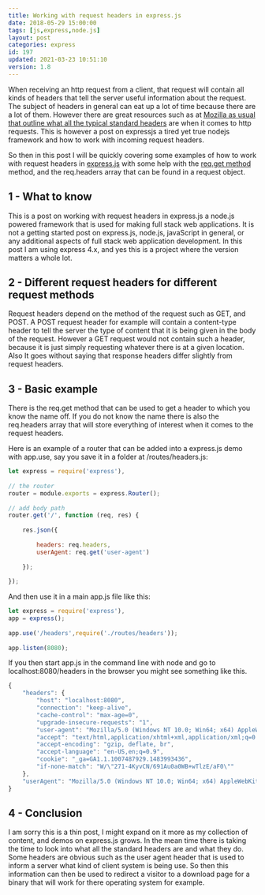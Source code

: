 ```yaml
---
title: Working with request headers in express.js
date: 2018-05-29 15:00:00
tags: [js,express,node.js]
layout: post
categories: express
id: 197
updated: 2021-03-23 10:51:10
version: 1.8
---
```


When receiving an http request from a client, that request will contain all kinds of headers that tell the server useful information about the request. The subject of headers in general can eat up a lot of time because there are a lot of them. However there are great resources such as at [Mozilla as usual that outline what all the typical standard headers](https://developer.mozilla.org/en-US/docs/Web/HTTP/Headers) are when it comes to http requests. This is however a post on expressjs a tired yet true nodejs framework and how to work with incoming request headers.

So then in this post I will be quickly covering some examples of how to work with request headers in [express.js](https://expressjs.com/) with some help with the [req.get method](http://expressjs.com/en/api.html#req.get) method, and the req.headers array that can be found in a request object.

<!-- more -->

## 1 - What to know

This is a post on working with request headers in express.js a node.js powered framework that is used for making full stack web applications. It is not a getting started post on express.js, node.js, javaScript in general, or any additional aspects of full stack web application development. In this post I am using express 4.x, and yes this is a project where the version matters a whole lot.

## 2 - Different request headers for different request methods

Request headers depend on the method of the request such as GET, and POST. A POST request header for example will contain a content-type header to tell the server the type of content that it is being given in the body of the request. However a GET request would not contain such a header, because it is just simply requesting whatever there is at a given location. Also It goes without saying that response headers differ slightly from request headers.

## 3 - Basic example

There is the req.get method that can be used to get a header to which you know the name off. If you do not know the name there is also the req.headers array that will store everything of interest when it comes to the request headers.

Here is an example of a router that can be added into a express.js demo with app.use, say you save it in a folder at \/routes\/headers.js:

```js
let express = require('express'),
 
// the router
router = module.exports = express.Router();
 
// add body path
router.get('/', function (req, res) {
 
    res.json({
 
        headers: req.headers,
        userAgent: req.get('user-agent')
 
    });
 
});
```

And then use it in a main app.js file like this:

```js
let express = require('express'),
app = express();
 
app.use('/headers',require('./routes/headers'));
 
app.listen(8080);
```

If you then start app.js in the command line with node and go to localhost:8080/headers in the browser you might see something like this.

```js
{
    "headers": {
        "host": "localhost:8080",
        "connection": "keep-alive",
        "cache-control": "max-age=0",
        "upgrade-insecure-requests": "1",
        "user-agent": "Mozilla/5.0 (Windows NT 10.0; Win64; x64) AppleWebKit/537.36 (KHTML, like Gecko) Chrome/66.0.3359.181 Safari/537.36",
        "accept": "text/html,application/xhtml+xml,application/xml;q=0.9,image/webp,image/apng,*/*;q=0.8",
        "accept-encoding": "gzip, deflate, br",
        "accept-language": "en-US,en;q=0.9",
        "cookie": "_ga=GA1.1.1007487929.1483993436",
        "if-none-match": "W/\"271-4KyvCN/691Au0a0WB+wTlzE/aF0\""
    },
    "userAgent": "Mozilla/5.0 (Windows NT 10.0; Win64; x64) AppleWebKit/537.36 (KHTML, like Gecko) Chrome/66.0.3359.181 Safari/537.36"
}
```

## 4 - Conclusion

I am sorry this is a thin post, I might expand on it more as my collection of content, and demos on express.js grows. In the mean time there is taking the time to look into what all the standard headers are and what they do. Some headers are obvious such as the user agent header that is used to inform a server what kind of client system is being use. So then this information can then be used to redirect a visitor to a download page for a binary that will work for there operating system for example.
